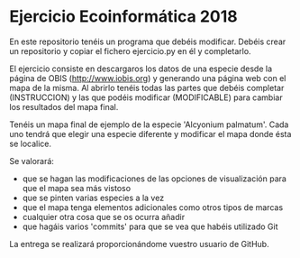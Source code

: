 Ejercicio Ecoinformática 2018
===============

En este repositorio tenéis un programa que debéis modificar. Debéis crear un repositorio y copiar el fichero ejercicio.py en él y completarlo.

El ejercicio consiste en descargaros los datos de una especie desde la página de OBIS (http://www.iobis.org) y generando una página web con el mapa de la misma. Al abrirlo tenéis todas las partes que debéis completar (INSTRUCCION) y las que podéis modificar (MODIFICABLE) para cambiar los resultados del mapa final.

Tenéis un mapa final de ejemplo de la especie 'Alcyonium palmatum'. Cada uno tendrá que elegir una especie diferente y modificar el mapa donde ésta se localice.

Se valorará:

- que se hagan las modificaciones de las opciones de visualización para que el mapa sea más vistoso
- que se pinten varias especies a la vez
- que el mapa tenga elementos adicionales como otros tipos de marcas
- cualquier otra cosa que se os ocurra añadir
- que hagáis varios 'commits' para que se vea que habéis utilizado Git

La entrega se realizará proporcionándome vuestro usuario de GitHub.
